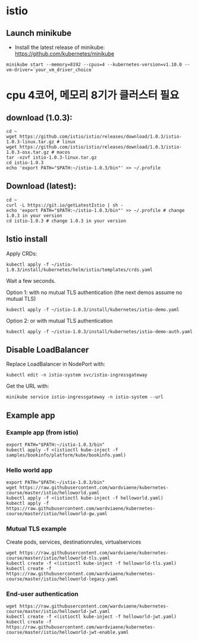 # istio

## Launch minikube

* Install the latest release of minikube: https://github.com/kubernetes/minikube

```
minikube start --memory=8192 --cpus=4 --kubernetes-version=v1.10.0 --vm-driver=`your_vm_driver_choice`
```
# cpu 4코어, 메모리 8기가 클러스터 필요

## download (1.0.3):
```
cd ~
wget https://github.com/istio/istio/releases/download/1.0.3/istio-1.0.3-linux.tar.gz # linux
wget https://github.com/istio/istio/releases/download/1.0.3/istio-1.0.3-osx.tar.gz # macos
tar -xzvf istio-1.0.3-linux.tar.gz
cd istio-1.0.3
echo 'export PATH="$PATH:~/istio-1.0.3/bin"' >> ~/.profile
```

## Download (latest):
```
cd ~
curl -L https://git.io/getLatestIstio | sh -
echo 'export PATH="$PATH:~/istio-1.0.3/bin"' >> ~/.profile # change 1.0.3 in your version
cd istio-1.0.3 # change 1.0.3 in your version
```

## Istio install

Apply CRDs:

```
kubectl apply -f ~/istio-1.0.3/install/kubernetes/helm/istio/templates/crds.yaml
```

Wait a few seconds.


Option 1: with no mutual TLS authentication (the next demos assume no mutual TLS)
```
kubectl apply -f ~/istio-1.0.3/install/kubernetes/istio-demo.yaml
```

Option 2: or with mutual TLS authentication
```
kubectl apply -f ~/istio-1.0.3/install/kubernetes/istio-demo-auth.yaml
```

## Disable LoadBalancer

Replace LoadBalancer in NodePort with:

```
kubectl edit -n istio-system svc/istio-ingressgateway
```

Get the URL with:
```
minikube service istio-ingressgateway -n istio-system --url
```

## Example app

### Example app (from istio)
```
export PATH="$PATH:~/istio-1.0.3/bin"
kubectl apply -f <(istioctl kube-inject -f samples/bookinfo/platform/kube/bookinfo.yaml)
```

### Hello world app 
```
export PATH="$PATH:~/istio-1.0.3/bin"
wget https://raw.githubusercontent.com/wardviaene/kubernetes-course/master/istio/helloworld.yaml
kubectl apply -f <(istioctl kube-inject -f helloworld.yaml)
kubectl apply -f https://raw.githubusercontent.com/wardviaene/kubernetes-course/master/istio/helloworld-gw.yaml
```

### Mutual TLS example
Create pods, services, destinationrules, virtualservices
```
wget https://raw.githubusercontent.com/wardviaene/kubernetes-course/master/istio/helloworld-tls.yaml
kubectl create -f <(istioctl kube-inject -f helloworld-tls.yaml)
kubectl create -f https://raw.githubusercontent.com/wardviaene/kubernetes-course/master/istio/helloworld-legacy.yaml
```

### End-user authentication
```
wget https://raw.githubusercontent.com/wardviaene/kubernetes-course/master/istio/helloworld-jwt.yaml
kubectl create -f <(istioctl kube-inject -f helloworld-jwt.yaml)
kubectl create -f https://raw.githubusercontent.com/wardviaene/kubernetes-course/master/istio/helloworld-jwt-enable.yaml
```